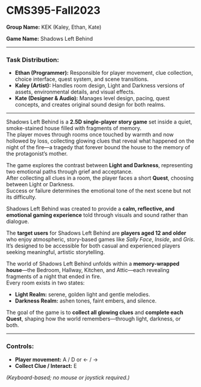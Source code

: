 # CMS395-Fall2023  

**Group Name:** KEK (Kaley, Ethan, Kate)

**Game Name:** Shadows Left Behind  

---

### Task Distribution:

- **Ethan (Programmer):** Responsible for player movement, clue collection, choice interface, quest system, and scene transitions.  
- **Kaley (Artist):** Handles room design, Light and Darkness versions of assets, environmental details, and visual effects.  
- **Kate (Designer & Audio):** Manages level design, pacing, quest concepts, and creates original sound design for both realms.  

---

Shadows Left Behind is a **2.5D single-player story game** set inside a quiet, smoke-stained house filled with fragments of memory.  
The player moves through rooms once touched by warmth and now hollowed by loss, collecting glowing clues that reveal what happened on the night of the fire—a tragedy that forever bound the house to the memory of the protagonist’s mother.  

The game explores the contrast between **Light and Darkness**, representing two emotional paths through grief and acceptance.  
After collecting all clues in a room, the player faces a short **Quest**, choosing between Light or Darkness.  
Success or failure determines the emotional tone of the next scene but not its difficulty.  

Shadows Left Behind was created to provide a **calm, reflective, and emotional gaming experience** told through visuals and sound rather than dialogue.  

The **target users** for Shadows Left Behind are **players aged 12 and older** who enjoy atmospheric, story-based games like *Sally Face*, *Inside*, and *Gris*.  
It’s designed to be accessible for both casual and experienced players seeking meaningful, artistic storytelling.  

The world of Shadows Left Behind unfolds within a **memory-wrapped house**—the Bedroom, Hallway, Kitchen, and Attic—each revealing fragments of a night that ended in fire.  
Every room exists in two states:  

- **Light Realm:** serene, golden light and gentle melodies.  
- **Darkness Realm:** ashen tones, faint embers, and silence.  

The goal of the game is to **collect all glowing clues** and **complete each Quest**, shaping how the world remembers—through light, darkness, or both.  

---

### Controls:

- **Player movement:** A / D or ← / →  
- **Collect Clue / Interact:** E  

*(Keyboard-based; no mouse or joystick required.)*  

